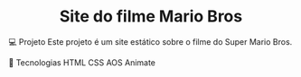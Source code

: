 <h1 align="center">
  Site do filme Mario Bros
</h1>

💻 Projeto
Este projeto é um site estático sobre o filme do Super Mario Bros.

🚀 Tecnologias
HTML
CSS
AOS Animate
